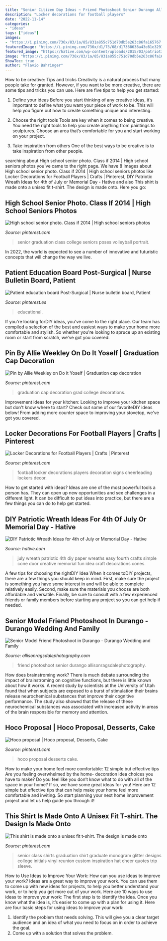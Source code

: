 ```yaml
---
title: "Senior Citizen Day Ideas ~ Friend Photoshoot Senior Durango Allisonragsdalephotography"
description: "Locker decorations for football players"
date: "2022-11-14"
categories:
- "ideas"
tags: ["ideas"]
images:
- "https://i.pinimg.com/736x/83/1a/85/831a855c751d70db5e263c86fa165767.jpg"
featuredImage: "https://i.pinimg.com/736x/d1/73/68/d17368638a43e81e3291f7e3b4e2e6d4.jpg"
featured_image: "https://hative.com/wp-content/uploads/2015/03/patriotic-wreaths/8-patriotic-wreath-decoration-idea.jpg"
image: "https://i.pinimg.com/736x/83/1a/85/831a855c751d70db5e263c86fa165767.jpg"
ShowToc: true
author: "Flavio Bahringer"
---
```



How to be creative: Tips and tricks
Creativity is a natural process that many people take for granted. However, if you want to be more creative, there are some tips and tricks you can use. Here are five tips to help you get started:
1. Define your ideas
Before you start thinking of any creative ideas, it’s important to define what you want your piece of work to be. This will help you figure out how to create something unique and interesting.

2. Choose the right tools
Tools are key when it comes to being creative. You need the right tools to help you create anything from paintings to sculptures. Choose an area that’s comfortable for you and start working on your project.
3. Take inspiration from others
One of the best ways to be creative is to take inspiration from other people.

	

		
searching about High school senior photo. Class if 2014 | High school seniors photos you've came to the right page. We have 8 Images about High school senior photo. Class if 2014 | High school seniors photos like Locker Decorations for Football Players | Crafts | Pinterest, DIY Patriotic Wreath Ideas for 4th of July or Memorial Day - Hative and also This shirt is made onto a unisex fit t-shirt. The design is made onto. Here you go:
		
    
## High School Senior Photo. Class If 2014 | High School Seniors Photos

<img loading=lazy src="https://i.pinimg.com/736x/26/0e/2a/260e2aeaf16c0de1431ae79dd2763be3--picture-poses-photo-poses.jpg" onerror="this.onerror=null;this.src='https://tse1.mm.bing.net/th?id=OIP.UJ5tmxrrFpLSJ0RvSaUhwQHaLH&amp;pid=15.1';" alt="High school senior photo. Class if 2014 | High school seniors photos">

_Source: pinterest.com_

>senior graduation class college seniors poses volleyball portrait. 

	

In 2022, the world is expected to see a number of innovative and futuristic concepts that will change the way we live.

    
## Patient Education Board Post-Surgical | Nurse Bulletin Board, Patient

<img loading=lazy src="https://i.pinimg.com/736x/d1/73/68/d17368638a43e81e3291f7e3b4e2e6d4.jpg" onerror="this.onerror=null;this.src='https://tse2.mm.bing.net/th?id=OIP._qzH0fVv0gjoWL_Zpw9PnAHaJ3&amp;pid=15.1';" alt="Patient education board Post-Surgical | Nurse bulletin board, Patient">

_Source: pinterest.es_

>educational. 

	

If you're looking forDIY ideas, you've come to the right place. Our team has compiled a selection of the best and easiest ways to make your home more comfortable and stylish. So whether you're looking to spruce up an existing room or start from scratch, we've got you covered.

    
## Pin By Allie Weekley On Do It Yoself | Graduation Cap Decoration

<img loading=lazy src="https://i.pinimg.com/736x/83/1a/85/831a855c751d70db5e263c86fa165767.jpg" onerror="this.onerror=null;this.src='https://tse3.mm.bing.net/th?id=OIP.2rb7Oha14reby1boSaloiAHaJ3&amp;pid=15.1';" alt="Pin by Allie Weekley on Do it Yoself | Graduation cap decoration">

_Source: pinterest.com_

>graduation cap decoration grad college decorations. 

	

Improvement ideas for your kitchen:
Looking to improve your kitchen space but don't know where to start? Check out some of our favoriteDIY ideas below! From adding more counter space to improving your stovetop, we've got you covered.

    
## Locker Decorations For Football Players | Crafts | Pinterest

<img loading=lazy src="https://s-media-cache-ak0.pinimg.com/originals/73/27/cb/7327cb9915e42a356349f5e99ab03269.jpg" onerror="this.onerror=null;this.src='https://tse3.mm.bing.net/th?id=OIP.418qidUHRl2YlEKLRgXPvgHaJ4&amp;pid=15.1';" alt="Locker Decorations for Football Players | Crafts | Pinterest">

_Source: pinterest.com_

>football locker decorations players decoration signs cheerleading lockers decor. 

	

How to get started with ideas?
Ideas are one of the most powerful tools a person has. They can open up new opportunities and see challenges in a different light. It can be difficult to put ideas into practice, but there are a few things you can do to help get started.

    
## DIY Patriotic Wreath Ideas For 4th Of July Or Memorial Day - Hative

<img loading=lazy src="https://hative.com/wp-content/uploads/2015/03/patriotic-wreaths/8-patriotic-wreath-decoration-idea.jpg" onerror="this.onerror=null;this.src='https://tse4.mm.bing.net/th?id=OIP.n8OqAjFCzkUlGSaZzLgmKAHaJ4&amp;pid=15.1';" alt="DIY Patriotic Wreath Ideas for 4th of July or Memorial Day - Hative">

_Source: hative.com_

>july wreath patriotic 4th diy paper wreaths easy fourth crafts simple cone door creative memorial fun idea craft decorations cones. 

	

A few tips for choosing the rightDIY Idea
When it comes toDIY projects, there are a few things you should keep in mind. First, make sure the project is something you have some interest in and will be able to complete relatively easily. Second, make sure the materials you choose are both affordable and versatile. Finally, be sure to consult with a few experienced friends or family members before starting any project so you can get help if needed.

    
## Senior Model Friend Photoshoot In Durango - Durango Wedding And Family

<img loading=lazy src="https://allisonragsdalephotography.com/wp-content/uploads/2014/08/allisonragsdalephotography-9262-681x1024.jpg" onerror="this.onerror=null;this.src='https://tse2.mm.bing.net/th?id=OIP.hbQ0xhQ2-I5Tszk1rRyH6wHaLI&amp;pid=15.1';" alt="Senior Model Friend Photoshoot in Durango - Durango Wedding and Family">

_Source: allisonragsdalephotography.com_

>friend photoshoot senior durango allisonragsdalephotography. 

	

How does brainstroming work?
There is much debate surrounding the impact of brainstroming on cognitive functions, but there is little known about how it works. A recent study by scientists at the University of Utah found that when subjects are exposed to a burst of stimulation their brains release neurochemical substances that improve their cognitive performance. The study also showed that the release of these neurochemical substances was associated with increased activity in areas of the brain responsible for memory and attention.

    
## Hoco Proposal | Hoco Proposal, Desserts, Cake

<img loading=lazy src="https://i.pinimg.com/736x/a2/f1/b5/a2f1b54602f596c1cf8374de8bd9a437.jpg" onerror="this.onerror=null;this.src='https://tse4.mm.bing.net/th?id=OIP.-2uNMlylm6SSkCoiPT5T7QHaJ4&amp;pid=15.1';" alt="Hoco proposal | Hoco proposal, Desserts, Cake">

_Source: pinterest.com_

>hoco proposal desserts cake. 

	

How to make your home feel more comfortable: 12 simple but effective tips
Are you feeling overwhelmed by the home- decoration idea choices you have to make? Do you feel like you don’t know what to do with all of the space in your home? If so, we have some great ideas for you! Here are 12 simple but effective tips that can help make your home feel more comfortable and inviting. So start planning your next home improvement project and let us help guide you through it!

    
## This Shirt Is Made Onto A Unisex Fit T-shirt. The Design Is Made Onto

<img loading=lazy src="https://i.pinimg.com/736x/c4/67/06/c4670692b4fe72aeaf384e9aaeb0a7de.jpg" onerror="this.onerror=null;this.src='https://tse3.mm.bing.net/th?id=OIP.MHDdQXTVrlRQF9nXLNyAQQHaL1&amp;pid=15.1';" alt="This shirt is made onto a unisex fit t-shirt. The design is made onto">

_Source: pinterest.com_

>senior class shirts graduation shirt graduate monogram glitter designs college initials vinyl reunion custom inspiration hat cheer quotes trip sleeve. 

	

How to Use Ideas to Improve Your Work: How can you use ideas to improve your work?
Ideas are a great way to improve your work. You can use them to come up with new ideas for projects, to help you better understand your work, or to help you get more out of your work. Here are 10 ways to use ideas to improve your work: 
The first step is to identify the idea. Once you know what the idea is, it’s easier to come up with a plan for using it. Here are four basic steps for using ideas to improve your work: 
1) Identify the problem that needs solving. This will give you a clear target audience and an idea of what you need to focus on in order to achieve the goal. 
2) Come up with a solution that solves the problem.

